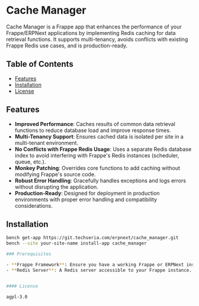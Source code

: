 # Cache Manager

Cache Manager is a Frappe app that enhances the performance of your Frappe/ERPNext applications by implementing Redis caching for data retrieval functions. It supports multi-tenancy, avoids conflicts with existing Frappe Redis use cases, and is production-ready.

## Table of Contents

- [Features](#features)
- [Installation](#installation)
- [License](#license)

## Features

- **Improved Performance**: Caches results of common data retrieval functions to reduce database load and improve response times.
- **Multi-Tenancy Support**: Ensures cached data is isolated per site in a multi-tenant environment.
- **No Conflicts with Frappe Redis Usage**: Uses a separate Redis database index to avoid interfering with Frappe's Redis instances (scheduler, queue, etc.).
- **Monkey Patching**: Overrides core functions to add caching without modifying Frappe's source code.
- **Robust Error Handling**: Gracefully handles exceptions and logs errors without disrupting the application.
- **Production-Ready**: Designed for deployment in production environments with proper error handling and compatibility considerations.

## Installation
```bash
bench get-app https://git.techseria.com/erpnext/cache_manager.git
bench --site your-site-name install-app cache_manager

### Prerequisites

- **Frappe Framework**: Ensure you have a working Frappe or ERPNext installation.
- **Redis Server**: A Redis server accessible to your Frappe instance.


#### License

agpl-3.0